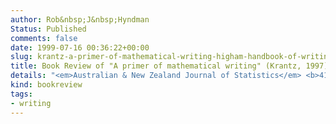 ```yaml
---
author: Rob&nbsp;J&nbsp;Hyndman
Status: Published
comments: false
date: 1999-07-16 00:36:22+00:00
slug: krantz-a-primer-of-mathematical-writing-higham-handbook-of-writing-for-the-mathematical-sciences
title: Book Review of "A primer of mathematical writing" (Krantz, 1997) and "Handbook of writing for the mathematical sciences" (Higham, 1998)
details: "<em>Australian & New Zealand Journal of Statistics</em> <b>41</b>(2), 252-253"
kind: bookreview
tags:
- writing
---
```

